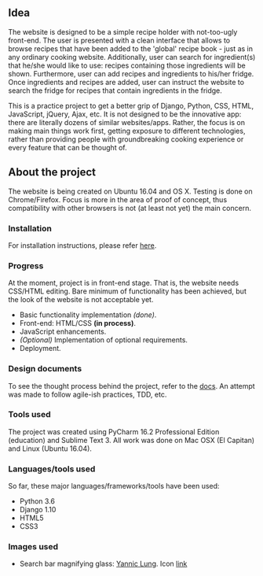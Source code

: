 ## Idea
The website is designed to be a simple recipe holder with not-too-ugly 
front-end. The user is presented with a clean interface that allows to 
browse recipes that have been added to the 'global' recipe book - just 
as in any ordinary cooking website. Additionally, user can search for 
ingredient(s) that he/she would like to use: recipes containing those 
ingredients will be shown. Furthermore, user can add recipes and ingredients
to his/her fridge. Once ingredients and recipes are added, user can instruct
the website to search the fridge for recipes that contain ingredients in the 
fridge. 

This is a practice project to get a better grip of Django, Python, CSS, HTML, 
JavaScript, jQuery, Ajax, etc. It is not designed to be the innovative app: 
there are literally dozens of similar websites/apps. Rather, the focus is on 
making main things work first, getting exposure to different technologies, 
rather than providing people with groundbreaking cooking experience or every 
feature that can be thought of.  

## About the project
The website is being created on Ubuntu 16.04 and OS X. Testing is done on 
Chrome/Firefox. Focus is more in the area of proof of concept, thus 
compatibility with other browsers is not (at least not yet) the main concern. 

### Installation
For installation instructions, please refer 
[here](../../tree/master/docs/installation.md).

### Progress
At the moment, project is in front-end stage. That is, the website needs 
CSS/HTML editing. Bare minimum of functionality has been achieved, but the 
look of the website is not acceptable yet.
   
   - Basic functionality implementation _(done)_.
   - Front-end: HTML/CSS __(in process)__.
   - JavaScript enhancements.
   - _(Optional)_ Implementation of optional requirements.
   - Deployment.

### Design documents 
To see the thought process behind the project, refer to the 
[docs](../../tree/master/docs). An attempt was made to follow agile-ish
practices, TDD, etc.

### Tools used
The project was created using PyCharm 16.2 Professional Edition 
(education) and Sublime Text 3. All work was done on Mac OSX (El 
Capitan) and Linux (Ubuntu 16.04).

### Languages/tools used
So far, these major languages/frameworks/tools have been used:
- Python 3.6
- Django 1.10
- HTML5
- CSS3


### Images used
- Search bar magnifying glass: [Yannic Lung](https://www.iconfinder.com/yanlu). 
Icon [link](https://www.iconfinder.com/icons/314478/search_icon#size=24)
